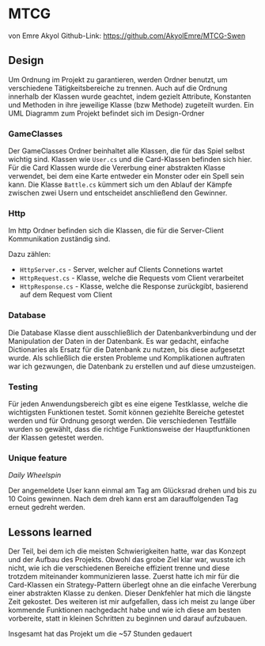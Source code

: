 # MTCG
von Emre Akyol
Github-Link: https://github.com/AkyolEmre/MTCG-Swen

## Design
Um Ordnung im Projekt zu garantieren, werden Ordner benutzt, um verschiedene Tätigkeitsbereiche zu trennen. Auch auf die Ordnung innerhalb der Klassen wurde geachtet, indem gezielt Attribute, Konstanten und Methoden in ihre jeweilige Klasse (bzw Methode) zugeteilt wurden. Ein UML Diagramm zum Projekt befindet sich im Design-Ordner

### GameClasses
Der GameClasses Ordner beinhaltet alle Klassen, die für das Spiel selbst wichtig sind. Klassen wie `User.cs` und die Card-Klassen befinden sich hier.
Für die Card Klassen wurde die Vererbung einer abstrakten Klasse verwendet, bei dem eine Karte entweder ein Monster oder ein Spell sein kann.
Die Klasse `Battle.cs` kümmert sich um den Ablauf der Kämpfe zwischen zwei Usern und entscheidet anschließend den Gewinner.

### Http
Im http Ordner befinden sich die Klassen, die für die Server-Client Kommunikation zuständig sind.

Dazu zählen:
  * `HttpServer.cs` - Server, welcher auf Clients Connetions wartet
  * `HttpRequest.cs` - Klasse, welche die Requests vom Client verarbeitet
  * `HttpResponse.cs` - Klasse, welche die Response zurückgibt, basierend auf dem Request vom Client

### Database
Die Database Klasse dient ausschließlich der Datenbankverbindung und der Manipulation der Daten in der Datenbank. Es war gedacht, einfache Dictionaries als Ersatz für die Datenbank zu nutzen, bis diese aufgesetzt wurde. Als schließlich die ersten Probleme und Komplikationen auftraten war ich gezwungen, die Datenbank zu erstellen und auf diese umzusteigen.

### Testing
Für jeden Anwendungsbereich gibt es eine eigene Testklasse, welche die wichtigsten Funktionen testet. Somit können geziehlte Bereiche getestet werden und für Ordnung gesorgt werden. Die verschiedenen Testfälle wurden so gewählt, dass die richtige Funktionsweise der Hauptfunktionen der Klassen getestet werden.

### Unique feature
*Daily Wheelspin*

Der angemeldete User kann einmal am Tag am Glücksrad drehen und bis zu 10 Coins gewinnen. Nach dem dreh kann erst am darauffolgenden Tag erneut gedreht werden.

## Lessons learned
Der Teil, bei dem ich die meisten Schwierigkeiten hatte, war das Konzept und der Aufbau des Projekts. Obwohl das grobe Ziel klar war, wusste ich nicht, wie ich die verschiedenen Bereiche effizient trenne und diese trotzdem miteinander kommunizieren lasse. Zuerst hatte ich mir für die Card-Klassen ein Strategy-Pattern überlegt ohne an die einfache Vererbung einer abstrakten Klasse zu denken. Dieser Denkfehler hat mich die längste Zeit gekostet. Des weiteren ist mir aufgefallen, dass ich meist zu lange über kommende Funktionen nachgedacht habe und wie ich diese am besten vorbereite, statt in kleinen Schritten zu beginnen und darauf aufzubauen. 

Insgesamt hat das Projekt um die ~57 Stunden gedauert
